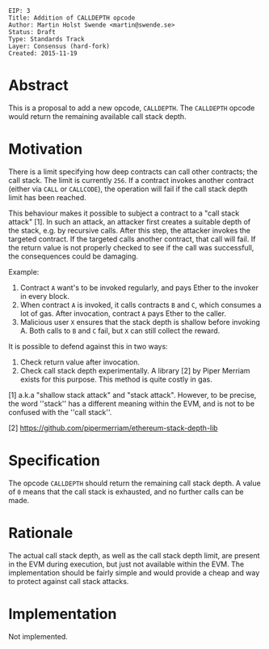 ```
EIP: 3
Title: Addition of CALLDEPTH opcode
Author: Martin Holst Swende <martin@swende.se>
Status: Draft
Type: Standards Track
Layer: Consensus (hard-fork)
Created: 2015-11-19
```

# Abstract

This is a proposal to add a new opcode, `CALLDEPTH`. The `CALLDEPTH` opcode would return the remaining available call stack depth. 

# Motivation

There is a limit specifying how deep contracts can call other contracts; the call stack. The limit is currently `256`. If a contract invokes another contract (either via `CALL` or `CALLCODE`), the operation will fail if the call stack depth limit has been reached. 

This behaviour makes it possible to subject a contract to a "call stack attack" [1]. In such an attack, an attacker first creates a suitable depth of the stack, e.g. by recursive calls. After this step, the attacker invokes the targeted contract. If the targeted calls another contract, that call will fail. If the return value is not properly checked to see if the call was successfull, the consequences could be damaging. 

Example: 

1. Contract `A` want's to be invoked regularly, and pays Ether to the invoker in every block.
2. When contract `A` is invoked, it calls contracts `B` and `C`, which consumes a lot of gas. After invocation, contract `A` pays Ether to the caller. 
3. Malicious user `X` ensures that the stack depth is shallow before invoking A. Both calls to `B` and `C` fail, but `X` can still collect the reward. 

It is possible to defend against this in two ways:

1. Check return value after invocation. 
2. Check call stack depth experimentally. A library [2] by Piper Merriam exists for this purpose. This method is quite costly in gas.


[1] a.k.a "shallow stack attack" and "stack attack". However, to be precise, the word ''stack'' has a different meaning within the EVM, and is not to be confused with the ''call stack''.

[2] https://github.com/pipermerriam/ethereum-stack-depth-lib 

# Specification

The opcode `CALLDEPTH` should return the remaining call stack depth. A value of `0` means that the call stack is exhausted, and no further calls can be made. 

# Rationale

The actual call stack depth, as well as the call stack depth limit, are present in the EVM during execution, but just not available within the EVM. The implementation should be fairly simple and would provide a cheap and way to protect against call stack attacks.

# Implementation

Not implemented. 
